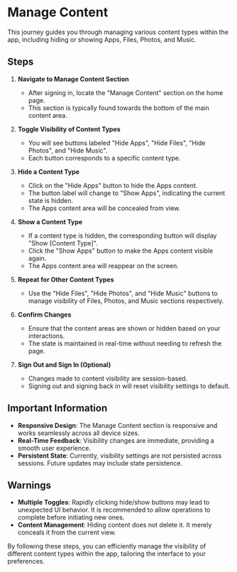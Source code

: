 # Manage Content

This journey guides you through managing various content types within the app, including hiding or showing Apps, Files, Photos, and Music.

## Steps

1. **Navigate to Manage Content Section**
   - After signing in, locate the "Manage Content" section on the home page.
   - This section is typically found towards the bottom of the main content area.

2. **Toggle Visibility of Content Types**
   - You will see buttons labeled "Hide Apps", "Hide Files", "Hide Photos", and "Hide Music".
   - Each button corresponds to a specific content type.

3. **Hide a Content Type**
   - Click on the "Hide Apps" button to hide the Apps content.
   - The button label will change to "Show Apps", indicating the current state is hidden.
   - The Apps content area will be concealed from view.

4. **Show a Content Type**
   - If a content type is hidden, the corresponding button will display "Show [Content Type]".
   - Click the "Show Apps" button to make the Apps content visible again.
   - The Apps content area will reappear on the screen.

5. **Repeat for Other Content Types**
   - Use the "Hide Files", "Hide Photos", and "Hide Music" buttons to manage visibility of Files, Photos, and Music sections respectively.
   
6. **Confirm Changes**
   - Ensure that the content areas are shown or hidden based on your interactions.
   - The state is maintained in real-time without needing to refresh the page.

7. **Sign Out and Sign In (Optional)**
   - Changes made to content visibility are session-based.
   - Signing out and signing back in will reset visibility settings to default.

## Important Information
- **Responsive Design**: The Manage Content section is responsive and works seamlessly across all device sizes.
- **Real-Time Feedback**: Visibility changes are immediate, providing a smooth user experience.
- **Persistent State**: Currently, visibility settings are not persisted across sessions. Future updates may include state persistence.

## Warnings
- **Multiple Toggles**: Rapidly clicking hide/show buttons may lead to unexpected UI behavior. It is recommended to allow operations to complete before initiating new ones.
- **Content Management**: Hiding content does not delete it. It merely conceals it from the current view.

By following these steps, you can efficiently manage the visibility of different content types within the app, tailoring the interface to your preferences.